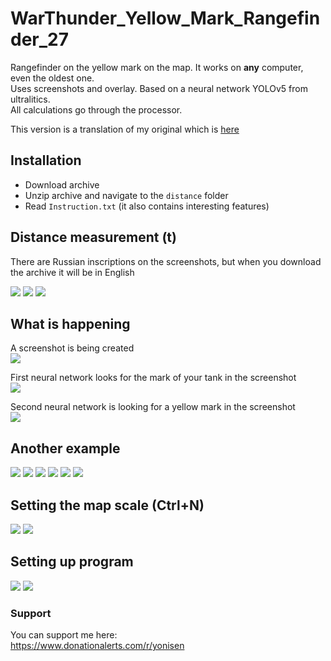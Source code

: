 # WarThunder_Yellow_Mark_Rangefinder_27

Rangefinder on the yellow mark on the map. It works on <b>any</b> computer, even the oldest one.<br>
Uses screenshots and overlay. Based on a neural network YOLOv5 from ultralitics.<br>
All calculations go through the processor.<br>

This version is a translation of my original which is <a href="https://github.com/Yonisen/WarThunder_Map_Marker_Finder">here</a>

## Installation

- Download archive
- Unzip archive and navigate to the `distance` folder
- Read `Instruction.txt` (it also contains interesting features)

## Distance measurement (t)
There are Russian inscriptions on the screenshots, but when you download the archive it will be in English<br>

<img src="https://github.com/Yonisen/WarThunder_Yellow_Mark_Rangefinder/blob/main/data/1/screen70.jpg">
<img src="https://github.com/Yonisen/WarThunder_Yellow_Mark_Rangefinder/blob/main/data/1/screen71.jpg">
<img src="https://github.com/Yonisen/WarThunder_Yellow_Mark_Rangefinder/blob/main/data/1/screen72.jpg">

## What is happening
A screenshot is being created<br>
<img src="https://github.com/Yonisen/WarThunder_Yellow_Mark_Rangefinder/blob/main/data/1/karta0.jpg">

First neural network looks for the mark of your tank in the screenshot<br>
<img src="https://github.com/Yonisen/WarThunder_Yellow_Mark_Rangefinder/blob/main/data/1/karta1.jpg">

Second neural network is looking for a yellow mark in the screenshot<br>
<img src="https://github.com/Yonisen/WarThunder_Yellow_Mark_Rangefinder/blob/main/data/1/karta2.jpg">


## Another example
<img src="https://github.com/Yonisen/WarThunder_Yellow_Mark_Rangefinder/blob/main/data/2/screen61.jpg">
<img src="https://github.com/Yonisen/WarThunder_Yellow_Mark_Rangefinder/blob/main/data/2/screen62.jpg">
<img src="https://github.com/Yonisen/WarThunder_Yellow_Mark_Rangefinder/blob/main/data/2/screen63.jpg">
<img src="https://github.com/Yonisen/WarThunder_Yellow_Mark_Rangefinder/blob/main/data/2/karta0.jpg">
<img src="https://github.com/Yonisen/WarThunder_Yellow_Mark_Rangefinder/blob/main/data/2/karta1.jpg">
<img src="https://github.com/Yonisen/WarThunder_Yellow_Mark_Rangefinder/blob/main/data/2/karta2.jpg">

## Setting the map scale (Ctrl+N)
<img src="https://github.com/Yonisen/WarThunder_Yellow_Mark_Rangefinder/blob/main/data/1/screen68.jpg">
<img src="https://github.com/Yonisen/WarThunder_Yellow_Mark_Rangefinder/blob/main/data/1/screen69.jpg">

## Setting up program
<img src="https://github.com/Yonisen/WarThunder_Yellow_Mark_Rangefinder/blob/main/data/1/screen1.png">
<img src="https://github.com/Yonisen/WarThunder_Yellow_Mark_Rangefinder/blob/main/data/1/screen2.png">

### Support
You can support me here:<br>
https://www.donationalerts.com/r/yonisen
